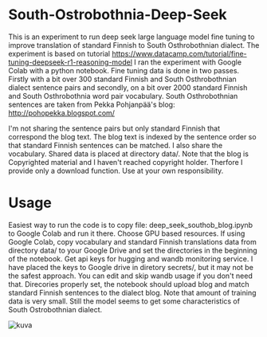 # South-Ostrobothnia-Deep-Seek

This is an experiment to run deep seek large language model fine tuning to improve translation of standard Finnish to South Osthrobothnian dialect. The experiment is based on tutorial https://www.datacamp.com/tutorial/fine-tuning-deepseek-r1-reasoning-model
I ran the experiment with Google Colab with a python notebook. Fine tuning data is done in two passes. Firstly with a bit over 300 standard Finnish and South Osthrobothnian dialect sentence pairs and secondly, on a bit over 2000 standard Finnish and South Osthrobothnia word pair vocabulary. South Osthrobothnian sentences are taken from Pekka Pohjanpää's blog: http://pohopekka.blogspot.com/ 

I'm not sharing the sentence pairs but only standard Finnish that correspond the blog text. The blog text is indexed by the sentence order so that standard Finnish sentences can be matched. I also share the vocabulary. Shared data is placed at directory data/. Note that the blog is Copyrighted material and I haven't reached copyright holder. Therfore I provide only a download function. Use at your own responsibility.

# Usage

Easiest way to run the code is to copy file:
deep_seek_southob_blog.ipynb
to Google Colab and run it there. Choose GPU based resources. If using Google Colab, copy vocabulary and standard Finnish translations data from directory data/ to your Google Drive and set the directories in the beginning of the notebook. Get api keys for hugging and wandb monitoring service. I have placed the keys to Google drive in diretory secrets/, but it may not be the safest approach. You can edit and skip wandb usage if you don't need that. Direcories properly set, the notebook should upload blog and match standard Finnish sentences to the dialect blog. Note that amount of training data is very small. Still the model seems to get some characteristics of South Ostrobothnian dialect.

![kuva](https://github.com/user-attachments/assets/168a7010-3738-4f8d-bff1-a3f95e8281ad)


